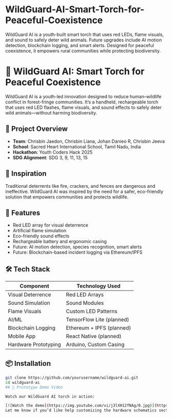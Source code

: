 # WildGuard-AI-Smart-Torch-for-Peaceful-Coexistence
WildGuard AI is a youth-built smart torch that uses red LEDs, flame visuals, and sound to safely deter wild animals. Future upgrades include AI motion detection, blockchain logging, and smart alerts. Designed for peaceful coexistence, it empowers rural communities while protecting biodiversity.
# 🌿 WildGuard AI: Smart Torch for Peaceful Coexistence

WildGuard AI is a youth-led innovation designed to reduce human–wildlife conflict in forest-fringe communities. It’s a handheld, rechargeable torch that uses red LED flashes, flame visuals, and sound effects to safely deter wild animals—without harming biodiversity.

## 🚀 Project Overview

- **Team**: Chrisbin Jaedon, Chrisbin Liana, Johan Danieo R, Chrisbin Jeeva  
- **School**: Sacred Heart International School, Tamil Nadu, India  
- **Hackathon**: Youth Coders Hack 2025  
- **SDG Alignment**: SDG 3, 9, 11, 13, 15  

## 🌱 Inspiration

Traditional deterrents like fire, crackers, and fences are dangerous and ineffective. WildGuard AI was inspired by the need for a safer, eco-friendly solution that empowers communities and protects wildlife.

## 🔦 Features

- Red LED array for visual deterrence  
- Artificial flame simulation  
- Eco-friendly sound effects  
- Rechargeable battery and ergonomic casing  
- Future: AI motion detection, species recognition, smart alerts  
- Future: Blockchain-based incident logging via Ethereum/IPFS  

## 🛠️ Tech Stack

| Component            | Technology Used            |
|---------------------|----------------------------|
| Visual Deterrence   | Red LED Arrays             |
| Sound Simulation    | Sound Modules              |
| Flame Visuals       | Custom LED Patterns        |
| AI/ML               | TensorFlow Lite (planned)  |
| Blockchain Logging  | Ethereum + IPFS (planned)  |
| Mobile App          | React Native (planned)     |
| Hardware Prototyping| Arduino, Custom Casing     |

## 📦 Installation

```bash
git clone https://github.com/yourusername/wildguard-ai.git
cd wildguard-ai
## 🎥 Prototype Demo Video

Watch our WildGuard AI torch in action:

[![Watch the demo](https://img.youtube.com/vi/j3lXH12fNAg/0.jpg)](https://youtu.be/j3lXH12fNAg)
Let me know if you’d like help customizing the hardware schematics section, adding demo video links, or writing your `CONTRIBUTING.md` next!

